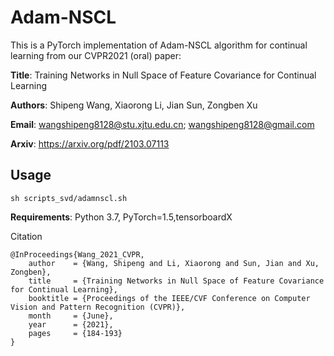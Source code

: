 # Adam-NSCL
This is a PyTorch implementation of Adam-NSCL algorithm for continual learning from our CVPR2021 (oral) paper:

**Title**: Training Networks in Null Space of Feature Covariance for Continual Learning

**Authors**: Shipeng Wang, Xiaorong Li, Jian Sun, Zongben Xu

**Email**: wangshipeng8128@stu.xjtu.edu.cn; wangshipeng8128@gmail.com

**Arxiv**: https://arxiv.org/pdf/2103.07113


Usage
-

```
sh scripts_svd/adamnscl.sh
```

**Requirements**: Python 3.7, PyTorch=1.5,tensorboardX

Citation
```
@InProceedings{Wang_2021_CVPR,
    author    = {Wang, Shipeng and Li, Xiaorong and Sun, Jian and Xu, Zongben},
    title     = {Training Networks in Null Space of Feature Covariance for Continual Learning},
    booktitle = {Proceedings of the IEEE/CVF Conference on Computer Vision and Pattern Recognition (CVPR)},
    month     = {June},
    year      = {2021},
    pages     = {184-193}
}
```
